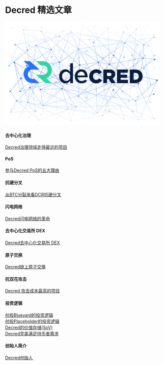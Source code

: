# Decred 精选文章

![decred](img/decredcover.jpg)

#### 去中心化治理

[Decred治理领域走得最远的项目](../chapter_04/dcr_best_governance.md)

#### PoS

[参与Decred PoS的五大理由](../chapter_02/why_join_pos.md)

#### 抗硬分叉

[从BTC分裂来看DCR抗硬分叉](../chapter_04/dcr_fork.md)

#### 闪电网络

[Decred闪电网络的革命](../chapter_05/lightening_network.md)

#### 去中心化交易所 DEX

[Decred去中心化交易所 DEX](../chapter_05/DEX.md)

#### 原子交换

[Decred链上原子交换](../chapter_05/atomic_swap.md)

#### 抗双花攻击

[Decred 攻击成本最高的项目](../chapter_07/double_spend.md)

#### 投资逻辑

[创投Blueyard的投资逻辑](../chapter_07/Blueyard.md)<br/>
[创投Placeholder的投资逻辑](../chapter_07/Placeholder.md)<br/>
[Decred的价值存储(SoV)](../chapter_07/SoV_of_DCR.md)<br/>
[Decred完美满足持币者需求](../chapter_07/fullfill_holder_demand.md)

#### 创始人简介

[Decred创始人](../chapter_00/jake_intro.md)
